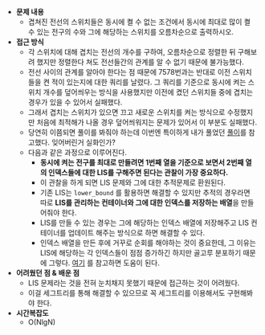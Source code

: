 * **문제 내용**
  * 겹쳐진 전선의 스위치들은 동시에 켤 수 없는 조건에서 동시에 최대로 많이 켤 수 있는 전구의 수와 그에 해당하는 스위치를 오름차순으로 출력하시오.
* **접근 방식**
  * 각 스위치에 대해 겹치는 전선의 개수를 구하여, 오름차순으로 정렬한 뒤 구해보려 했지만 정렬한다 쳐도 전선들간의 관계를 알 수 없기 때문에 불가능했다.
  * 전선 사이의 관계를 알아야 한다는 점 때문에 7578번과는 반대로 이전 스위치들을 켠 적이 있는지에 대한 쿼리를 날렸다. 그 쿼리를 기준으로 동시에 켜는 스위치 개수를 덮어씌우는 방식을 사용했지만 이전에 켰던 스위치들 중에 겹치는 경우가 있을 수 있어서 실패했다.
  * 그래서 겹치는 스위치가 있으면 끄고 새로운 스위치를 켜는 방식으로 수정했지만 처음에 최적해가 나올 경우 덮어씌워지는 문제가 있어서 이 부분도 실패했다.
  * 당연히 이쯤되면 풀이를 봐줘야 하는데 이번엔 특이하게 내가 풀었던 [풀이](https://baeharam.github.io/ps/2019/01/11/ps-boj14003/)를 참고했다. 잊어버린거 실화인가?
  * 다음과 같은 과정으로 이루어진다.
    * **동시에 켜는 전구를 최대로 만들려면 1번째 열을 기준으로 보면서 2번째 열의 인덱스들에 대한 LIS를 구해주면 된다는 관찰이 가장 중요하다.**
    * 이 관찰을 하게 되면 LIS 문제와 그에 대한 추적문제로 환원된다.
    * 기존 LIS는 `lower_bound` 를 활용하면 해결할 수 있지만 추적의 경우라면 따로 **LIS를 관리하는 컨테이너와 그에 대한 인덱스를 저장하는 배열**을 만들어줘야 한다.
    * LIS를 만들 수 있는 경우는 그에 해당하는 인덱스 배열에 저장해주고 LIS 컨테이너를 업데이트 해주는 방식으로 하면 해결할 수 있다.
    * 인덱스 배열을 만든 후에 거꾸로 순회를 해야하는 것이 중요한데, 그 이유는 LIS에 해당하는 각 인덱스들이 점점 증가하긴 하지만 골고루 분포하기 때문에 그렇다. [여기](https://www.crocus.co.kr/681) 를 참고하면 도움이 된다.
* **어려웠던 점 & 배운 점**
  * LIS 문제라는 것을 전혀 눈치채지 못했기 때문에 접근하는 것이 어려웠다.
  * 이걸 세그트리를 통해 해결할 수 있으므로 꼭 세그트리를 이용해서도 구현해봐야 한다.
* **시간복잡도**
  * O(NlgN)